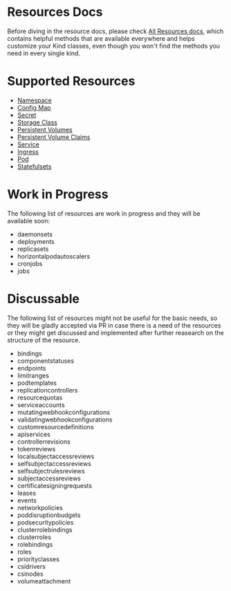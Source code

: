 # Resources Docs

Before diving in the resource docs, please check [All Resources docs](kinds/Resource.md), which contains helpful methods that are available everywhere and helps customize your Kind classes, even though you won't find the methods you need in every single kind.

# Supported Resources

- [Namespace](kinds/Namespace.md)
- [Config Map](kinds/ConfigMap.md)
- [Secret](kinds/Secret.md)
- [Storage Class](kinds/StorageClass.md)
- [Persistent Volumes](kinds/PersistentVolume.md)
- [Persistent Volume Claims](kinds/PersistentVolumeClaim.md)
- [Service](kinds/Service.md)
- [Ingress](kinds/Ingress.md)
- [Pod](kinds/Pod.md)
- [Statefulsets](kinds/StatefulSet.md)

# Work in Progress

The following list of resources are work in progress and they will be available soon:

- daemonsets
- deployments
- replicasets
- horizontalpodautoscalers
- cronjobs
- jobs

# Discussable

The following list of resources might not be useful for the basic needs, so they will be gladly accepted via PR in case there is a need of the resources or they might get discussed and implemented after further reasearch on the structure of the resource.

- bindings
- componentstatuses
- endpoints
- limitranges
- podtemplates
- replicationcontrollers
- resourcequotas
- serviceaccounts
- mutatingwebhookconfigurations
- validatingwebhookconfigurations
- customresourcedefinitions
- apiservices
- controllerrevisions
- tokenreviews
- localsubjectaccessreviews
- selfsubjectaccessreviews
- selfsubjectrulesreviews
- subjectaccessreviews
- certificatesigningrequests
- leases
- events
- networkpolicies
- poddisruptionbudgets
- podsecuritypolicies
- clusterrolebindings
- clusterroles
- rolebindings
- roles
- priorityclasses
- csidrivers
- csinodes
- volumeattachment

